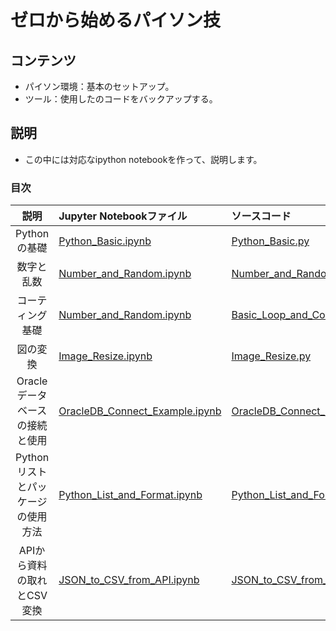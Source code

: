 # ゼロから始めるパイソン技

## コンテンツ

 - パイソン環境：基本のセットアップ。
 - ツール：使用したのコードをバックアップする。
 
 ## 説明
 
 - この中には対応なipython notebookを作って、説明します。
 
 ### 目次
 
 | 説明 | Jupyter Notebookファイル | ソースコード |
 |:-----:|:------------------------------------ |:---------------- |
| Pythonの基礎 | [Python_Basic.ipynb](Python_Basic.ipynb) | [Python_Basic.py](../Sources/Python_Basic.py) | 
| 数字と乱数 | [Number_and_Random.ipynb](Number_and_Random.ipynb) | [Number_and_Random.py](../Sources/Number_and_Random.py) |
| コーティング基礎 | [Number_and_Random.ipynb](Number_and_Random.ipynb) | [Basic_Loop_and_Condition.py](../Sources/Basic_Loop_and_Condition.py) |
| 図の変換 | [Image_Resize.ipynb](Image_Resize.ipynb) | [Image_Resize.py](../Sources/Image_Resize.py) |
| Oracleデータベースの接続と使用 | [OracleDB_Connect_Example.ipynb](OracleDB_Connect_Example.ipynb) | [OracleDB_Connect_Example.py](../Sources/OracleDB_Connect_Example.py) |
| Pythonリストとパッケージの使用方法 | [Python_List_and_Format.ipynb](Python_List_and_Format.ipynb) | [Python_List_and_Format.py](../Sources/Python_List_and_Format.py) |
| APIから資料の取れとCSV変換 | [JSON_to_CSV_from_API.ipynb](JSON_to_CSV_from_API.ipynb) | [JSON_to_CSV_from_API.py](../Sources/JSON_to_CSV_from_API.py) |